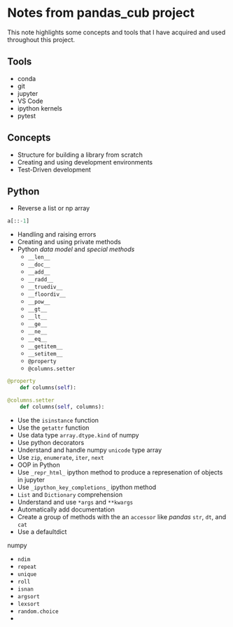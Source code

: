 # Notes from pandas_cub project

This note highlights some concepts and tools that I have acquired and used throughout this project. 

## Tools

* conda
* git
* jupyter
* VS Code
* ipython kernels
* pytest


## Concepts 

* Structure for building a library from scratch
* Creating and using development environments
* Test-Driven development

## Python

* Reverse a list or np array
```python 
a[::-1]
```
* Handling and raising errors
* Creating and using private methods
* Python _data model_ and _special methods_
    * `__len__`
    * `__doc__`
    * `__add__`
    * `__radd__`
    * `__truediv__`
    * `__floordiv__`
    * `__pow__`
    * `__gt__`
    * `__lt__`
    * `__ge__`
    * `__ne__`
    * `__eq__`
    * `__getitem__`
    * `__setitem__`
    * `@property`
    * `@columns.setter`
```Python
@property
    def columns(self):

@columns.setter
    def columns(self, columns):
```
* Use the `isinstance` function
* Use the `getattr` function
* Use data type `array.dtype.kind` of numpy
* Use python decorators
* Understand and handle numpy `unicode` type array
* Use `zip`, `enumerate`, `iter`, `next`
* OOP in Python
* Use `_repr_html_` ipython method to produce a represenation of objects in jupyter 
* Use `_ipython_key_completions_` ipython method 
* `List` and `Dictionary` comprehension 
* Understand and use `*args` and `**kwargs`
* Automatically add documentation
* Create a group of methods with the an `accessor` like _pandas_ `str`, `dt`, and `cat`
* Use a defaultdict

numpy
* `ndim`
* `repeat`
* `unique`
* `roll`
* `isnan`
* `argsort`
* `lexsort`
* `random.choice`
* 


